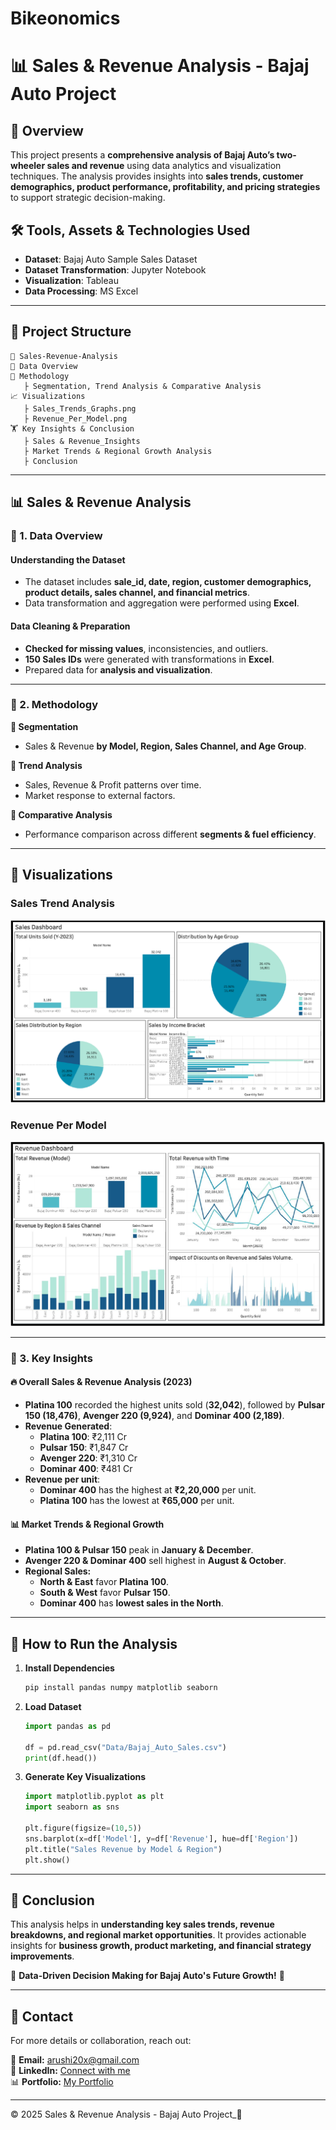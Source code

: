 # Bikeonomics
# 📊 Sales & Revenue Analysis - Bajaj Auto Project

## 📌 Overview

This project presents a **comprehensive analysis of Bajaj Auto’s two-wheeler sales and revenue** using data analytics and visualization techniques. The analysis provides insights into **sales trends, customer demographics, product performance, profitability, and pricing strategies** to support strategic decision-making.

## 🛠 Tools, Assets & Technologies Used

- **Dataset**: Bajaj Auto Sample Sales Dataset
- **Dataset Transformation**: Jupyter Notebook
- **Visualization**: Tableau
- **Data Processing**: MS Excel
---

## 💂 Project Structure

```
📁 Sales-Revenue-Analysis
🎉 Data Overview
🎩 Methodology
   ├️ Segmentation, Trend Analysis & Comparative Analysis
📈 Visualizations
   ├️ Sales_Trends_Graphs.png
   ├️ Revenue_Per_Model.png
🏋 Key Insights & Conclusion
   ├️ Sales & Revenue_Insights
   ├️ Market Trends & Regional Growth Analysis
   ├️ Conclusion
```

---

## 📊 Sales & Revenue Analysis

### 📌 1. Data Overview

#### **Understanding the Dataset**
- The dataset includes **sale_id, date, region, customer demographics, product details, sales channel, and financial metrics**.
- Data transformation and aggregation were performed using **Excel**.

#### **Data Cleaning & Preparation**
- **Checked for missing values**, inconsistencies, and outliers.
- **150 Sales IDs** were generated with transformations in **Excel**.
- Prepared data for **analysis and visualization**.

---

### 📌 2. Methodology

**🔹 Segmentation**
- Sales & Revenue **by Model, Region, Sales Channel, and Age Group**.

**🔹 Trend Analysis**
- Sales, Revenue & Profit patterns over time.
- Market response to external factors.

**🔹 Comparative Analysis**
- Performance comparison across different **segments & fuel efficiency**.

---

## 🎨 Visualizations

### **Sales Trend Analysis**
![Sales Trends](https://github.com/arushichandrakar/Bikeonomics/blob/main/Sales_Dashboard.png)

### **Revenue Per Model**
![Revenue Per Model](https://github.com/arushichandrakar/Bikeonomics/blob/main/Revenue_Dashboard.png)

---
### 📌 3. Key Insights

#### 🔥 **Overall Sales & Revenue Analysis (2023)**
- **Platina 100** recorded the highest units sold (**32,042**), followed by **Pulsar 150 (18,476)**, **Avenger 220 (9,924)**, and **Dominar 400 (2,189)**.
- **Revenue Generated**:
  - **Platina 100**: ₹2,111 Cr
  - **Pulsar 150**: ₹1,847 Cr
  - **Avenger 220**: ₹1,310 Cr
  - **Dominar 400**: ₹481 Cr
- **Revenue per unit**:
  - **Dominar 400** has the highest at **₹2,20,000** per unit.
  - **Platina 100** has the lowest at **₹65,000** per unit.

#### 📊 **Market Trends & Regional Growth**
- **Platina 100 & Pulsar 150** peak in **January & December**.
- **Avenger 220 & Dominar 400** sell highest in **August & October**.
- **Regional Sales:**
  - **North & East** favor **Platina 100**.
  - **South & West** favor **Pulsar 150**.
  - **Dominar 400** has **lowest sales in the North**.

---

## 📌 How to Run the Analysis

1. **Install Dependencies**
   ```bash
   pip install pandas numpy matplotlib seaborn
   ```

2. **Load Dataset**
   ```python
   import pandas as pd

   df = pd.read_csv("Data/Bajaj_Auto_Sales.csv")
   print(df.head())
   ```

3. **Generate Key Visualizations**
   ```python
   import matplotlib.pyplot as plt
   import seaborn as sns

   plt.figure(figsize=(10,5))
   sns.barplot(x=df['Model'], y=df['Revenue'], hue=df['Region'])
   plt.title("Sales Revenue by Model & Region")
   plt.show()
   ```

---

## 💜 Conclusion

This analysis helps in **understanding key sales trends, revenue breakdowns, and regional market opportunities**. It provides actionable insights for **business growth, product marketing, and financial strategy improvements**.

📌 **Data-Driven Decision Making for Bajaj Auto's Future Growth!** 🚀

---

## 💌 Contact

For more details or collaboration, reach out:

📩 **Email:** arushi20x@gmail.com  
🔗 **LinkedIn:** [Connect with me](https://www.linkedin.com/in/arushi-chandrakar/)  
📊 **Portfolio:** [My Portfolio](https://github.com/arushichandrakar/)

---

© 2025 Sales & Revenue Analysis - Bajaj Auto Project_🚀
